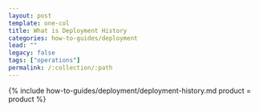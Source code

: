 ```yaml
---
layout: post
template: one-col
title: What is Deployment History
categories: how-to-guides/deployment
lead: ""
legacy: false
tags: ["operations"]
permalink: /:collection/:path
---
```





{% include how-to-guides/deployment/deployment-history.md product = product %}
